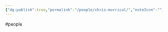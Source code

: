 ```yaml
---
{"dg-publish":true,"permalink":"/people/chris-morrical/","noteIcon":"","created":"2025-01-09T09:00:17.442-06:00"}
---
```


#people